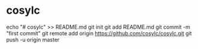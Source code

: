 # cosylc
echo "# cosylc" >> README.md
git init
git add README.md
git commit -m "first commit"
git remote add origin https://github.com/cosylc/cosylc.git
git push -u origin master

